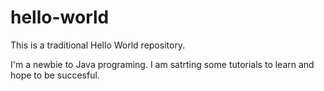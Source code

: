 # hello-world
This is a traditional Hello World repository.

I'm a newbie to Java programing. I am satrting some tutorials to learn and hope to be succesful.
